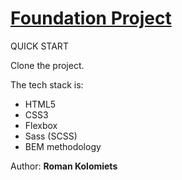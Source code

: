 # [Foundation Project](https://elioroman.github.io/foundation-project/)
QUICK START

Clone the project.

The tech stack is:

- HTML5
- CSS3
- Flexbox
- Sass (SCSS)
- BEM methodology

Author: **Roman Kolomiets**
